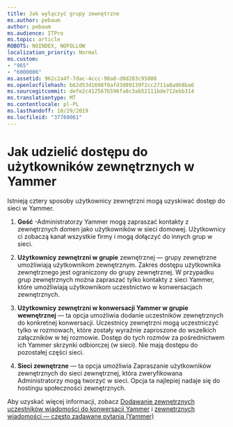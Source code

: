 ```yaml
---
title: Jak wyłączyć grupy zewnętrzne
ms.author: pebaum
author: pebaum
ms.audience: ITPro
ms.topic: article
ROBOTS: NOINDEX, NOFOLLOW
localization_priority: Normal
ms.custom:
- "965"
- "6000006"
ms.assetid: 962c2a4f-7dac-4ccc-98a8-d0d283c95808
ms.openlocfilehash: b62d53d1698f0afd3d89139f2cc2711a8a9b8ba6
ms.sourcegitcommit: defe2c412567b596fa8c3ab52111bde712ebb314
ms.translationtype: MT
ms.contentlocale: pl-PL
ms.lasthandoff: 10/29/2019
ms.locfileid: "37769061"
---
```

# <a name="how-to-give-access-to-external-users-in-yammer"></a>Jak udzielić dostępu do użytkowników zewnętrznych w Yammer

Istnieją cztery sposoby użytkownicy zewnętrzni mogą uzyskiwać dostęp do sieci w Yammer.
  
1. **Gość** -Administratorzy Yammer mogą zapraszać kontakty z zewnętrznych domen jako użytkowników w sieci domowej. Użytkownicy ci zobaczą kanał wszystkie firmy i mogą dołączyć do innych grup w sieci.

2. **Użytkownicy zewnętrzni w grupie** zewnętrznej — grupy zewnętrzne umożliwiają użytkownikom zewnętrznym. Zakres dostępu użytkownika zewnętrznego jest ograniczony do grupy zewnętrznej. W przypadku grup zewnętrznych można zapraszać tylko kontakty z sieci Yammer, które umożliwiają użytkownikom uczestnictwo w konwersacjach zewnętrznych.

3. **Użytkownicy zewnętrzni w konwersacji Yammer w grupie wewnętrznej** — ta opcja umożliwia dodanie uczestników zewnętrznych do konkretnej konwersacji. Uczestnicy zewnętrzni mogą uczestniczyć tylko w rozmowach, które zostały wyraźnie zaproszone do wszelkich załączników w tej rozmowie. Dostęp do tych rozmów za pośrednictwem ich Yammer skrzynki odbiorczej (w sieci). Nie mają dostępu do pozostałej części sieci.

4. **Sieci zewnętrzne** — ta opcja umożliwia Zapraszanie użytkowników zewnętrznych do sieci zewnętrznej, która zweryfikowana Administratorzy mogą tworzyć w sieci. Opcja ta najlepiej nadaje się do hostingu społeczności zewnętrznych.

Aby uzyskać więcej informacji, zobacz [Dodawanie zewnętrznych uczestników wiadomości do konwersacji Yammer](https://docs.microsoft.com/yammer/work-with-external-users/add-external-participants) i [zewnętrznych wiadomości — często zadawane pytania (Yammer)](https://docs.microsoft.com/yammer/work-with-external-users/external-messaging-faq)
  